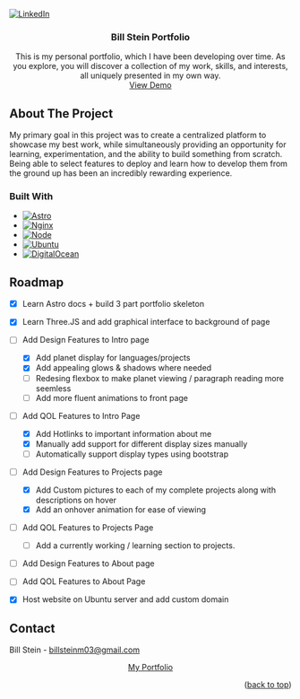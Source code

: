 
<a id="readme-top"></a>

[![LinkedIn][linkedin-shield]][linkedin-url]

<h3 align="center">Bill Stein Portfolio</h3>

  <p align="center">
    This is my personal portfolio, which I have been developing over time. As you explore, you will discover a collection of my work, skills, and interests, all uniquely presented in my own way.
    <br />
    <a href="https://www.billsteincs.com">View Demo</a>
  </p>
</div>


<!-- ABOUT THE PROJECT -->
## About The Project

My primary goal in this project was to create a centralized platform to showcase my best work, while simultaneously providing an opportunity for learning, experimentation, and the ability to build something from scratch. Being able to select features to deploy and learn how to develop them from the ground up has been an incredibly rewarding experience.

### Built With

* [![Astro][Astro.js]][Astro-url]
* [![Nginx][Nginx.dev]][Nginx-url]
* [![Node][Node.js]][Node-url]
* [![Ubuntu][Ubuntu.dev]][Ubuntu-url]
* [![DigitalOcean][DigOce.dev]][DigOce-url]

## Roadmap

- [x] Learn Astro docs + build 3 part portfolio skeleton
- [x] Learn Three.JS and add graphical interface to background of page
- [ ] Add Design Features to Intro page
    - [x] Add planet display for languages/projects
    - [x] Add appealing glows & shadows where needed
    - [ ] Redesing flexbox to make planet viewing / paragraph reading more seemless
    - [ ] Add more fluent animations to front page
- [ ] Add QOL Features to Intro Page
    - [x] Add Hotlinks to important information about me
    - [x] Manually add support for different display sizes manually
    - [ ] Automatically support display types using bootstrap
- [ ] Add Design Features to Projects page
    - [x] Add Custom pictures to each of my complete projects along with descriptions on hover
    - [x] Add an onhover animation for ease of viewing 
- [ ] Add QOL Features to Projects Page
    - [ ] Add a currently working / learning section to projects.
- [ ] Add Design Features to About page
- [ ] Add QOL Features to About Page
-[x] Host website on Ubuntu server and add custom domain



<!-- CONTACT -->
## Contact

Bill Stein - billsteinm03@gmail.com
  <p align="center">
    <a href="https://www.billsteincs.com">My Portfolio</a>
  </p>

<p align="right">(<a href="#readme-top">back to top</a>)</p>




[linkedin-shield]: https://img.shields.io/badge/-LinkedIn-black.svg?style=for-the-badge&logo=linkedin&colorB=555
[linkedin-url]: https://www.linkedin.com/in/billstein3714982/
[product-screenshot]: images/screenshot.png
[Astro.js]: https://img.shields.io/badge/Astro-BC52EE?style=for-the-badge&logo=astro&logoColor=white
[Astro-url]: https://astro.build/
[Nginx.dev]: https://img.shields.io/badge/Nginx-808080?style=for-the-badge&logo=nginx&logoColor=white
[Nginx-url]: https://nginx.org/en/
[Node.js]: https://img.shields.io/badge/Node.js-339933?style=for-the-badge&logo=nodedotjs&logoColor=white
[Node-url]: https://nodejs.org/en/
[Ubuntu.dev]: https://img.shields.io/badge/Ubuntu-E95420?style=for-the-badge&logo=ubuntu&logoColor=white
[Ubuntu-url]: https://ubuntu.com/
[DigOce.dev]: https://img.shields.io/badge/Digital%20Ocean-0080FF?style=for-the-badge&logo=digitalocean&logoColor=white
[DigOce-url]: https://www.digitalocean.com/

